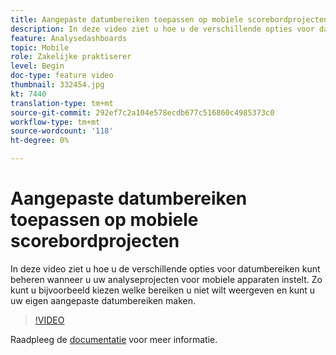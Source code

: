 ```yaml
---
title: Aangepaste datumbereiken toepassen op mobiele scorebordprojecten
description: In deze video ziet u hoe u de verschillende opties voor datumbereiken kunt beheren wanneer u uw analyseprojecten voor mobiele apparaten instelt. Zo kunt u bijvoorbeeld kiezen welke bereiken u niet wilt weergeven en kunt u uw eigen aangepaste datumbereiken maken.
feature: Analysedashboards
topic: Mobile
role: Zakelijke praktiserer
level: Begin
doc-type: feature video
thumbnail: 332454.jpg
kt: 7440
translation-type: tm+mt
source-git-commit: 292ef7c2a104e578ecdb677c516860c4985373c0
workflow-type: tm+mt
source-wordcount: '118'
ht-degree: 0%

---
```



# Aangepaste datumbereiken toepassen op mobiele scorebordprojecten

In deze video ziet u hoe u de verschillende opties voor datumbereiken kunt beheren wanneer u uw analyseprojecten voor mobiele apparaten instelt. Zo kunt u bijvoorbeeld kiezen welke bereiken u niet wilt weergeven en kunt u uw eigen aangepaste datumbereiken maken.

>[!VIDEO](https://video.tv.adobe.com/v/332454/?quality=12&learn=on)

Raadpleeg de [documentatie](https://experienceleague.adobe.com/docs/analytics/analyze/mobapp/curator.html) voor meer informatie.
